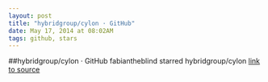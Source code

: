 ```yaml
---
layout: post
title: "hybridgroup/cylon · GitHub"
date: May 17, 2014 at 08:02AM
tags: github, stars
---
```

##hybridgroup/cylon · GitHub
fabiantheblind starred hybridgroup/cylon
[link to source](http://ift.tt/1cpI7in) 
